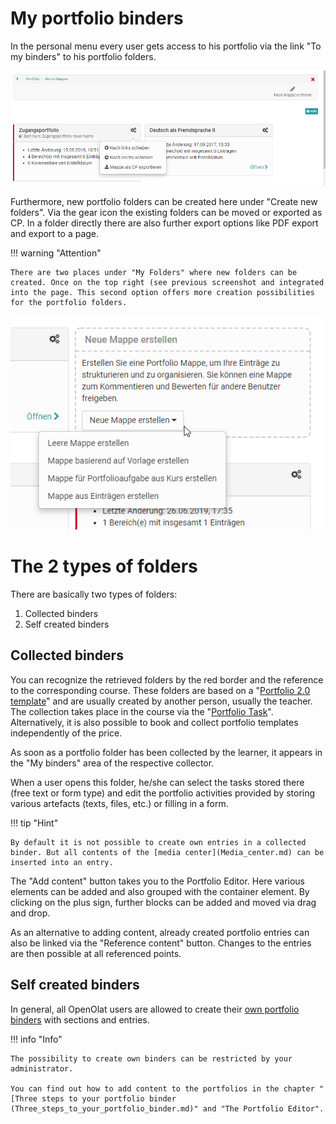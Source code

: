 # My portfolio binders

In the personal menu every user gets access to his portfolio via the link "To
my binders" to his portfolio folders.

![my_binders.png](assets/portfolio_meine_mappen.png)

Furthermore, new portfolio folders can be created here under "Create new
folders". Via the gear icon the existing folders can be moved or exported as
CP. In a folder directly there are also further export options like PDF export
and export to a page.

!!! warning "Attention"

    There are two places under "My Folders" where new folders can be created. Once on the top right (see previous screenshot and integrated into the page. This second option offers more creation possibilities for the portfolio folders.

![create_binder.png](assets/portfolio_mappe_erstellen2.jpg.png)

# The 2 types of folders

There are basically two types of folders:

1. Collected binders
2. Self created binders 

## Collected binders

You can recognize the retrieved folders by the red border and the reference to
the corresponding course. These folders are based on a "[Portfolio 2.0
template](Portfolio_template_Creation.md)" and are usually created
by another person, usually the teacher. The collection takes place in the
course via the "[Portfolio
Task](Portfolio_task_and_assignment_Collecting_and_editing.md)".
Alternatively, it is also possible to book and collect portfolio templates
independently of the price.

As soon as a portfolio folder has been collected by the learner, it appears in
the "My binders" area of the respective collector.

When a user opens this folder, he/she can select the tasks stored there (free
text or form type) and edit the portfolio activities provided by storing
various artefacts (texts, files, etc.) or filling in a form.

!!! tip "Hint"

    By default it is not possible to create own entries in a collected binder. But all contents of the [media center](Media_center.md) can be inserted into an entry.

The "Add content" button takes you to the Portfolio Editor. Here various
elements can be added and also grouped with the container element. By clicking
on the plus sign, further blocks can be added and moved via drag and drop.

As an alternative to adding content, already created portfolio entries can
also be linked via the "Reference content" button. Changes to the entries are
then possible at all referenced points.

## Self created binders

In general, all OpenOlat users are allowed to create their [own portfolio
binders](Three_steps_to_your_portfolio_binder.md) with sections and entries.  

!!! info "Info"

    The possibility to create own binders can be restricted by your administrator.

    You can find out how to add content to the portfolios in the chapter "[Three steps to your portfolio binder (Three_steps_to_your_portfolio_binder.md)" and "The Portfolio Editor".